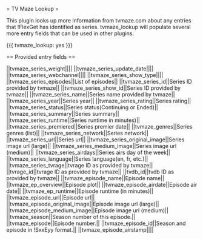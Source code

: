 = TV Maze Lookup =

This plugin looks up more information from tvmaze.com about any entries that !FlexGet has identified as series. tvmaze_lookup will populate several more entry fields that can be used in other plugins.

{{{
tvmaze_lookup: yes
}}}


== Provided entry fields ==

||tvmaze_series_weight||||
||tvmaze_series_update_date||||
||tvmaze_series_webchannel||||
||tvmaze_series_show_type||||
||tvmaze_series_episodes||List of episodes||
||tvmaze_series_id||Series ID provided by tvmaze||
||tvmaze_series_show_id||Series ID provided by tvmaze||
||tvmaze_series_name||Series name provided by tvmaze||
||tvmaze_series_year||Series year||
||tvmaze_series_rating||Series rating||
||tvmaze_series_status||Series status(Continuing or Ended)||
||tvmaze_series_summary||Series summary||
||tvmaze_series_runtime||Series runtime in minutes)||
||tvmaze_series_premiered||Series premier date||
||tvmaze_genres||Series genres (list)||
||tvmaze_series_network||Series network||
||tvmaze_series_url||Series url||
||tvmaze_series_original_image||Series image url (large)||
||tvmaze_series_medium_image||Series image url (medium)||
||tvmaze_series_airdays||Series airs day of the week||
||tvmaze_series_language||Series language(en, fr, etc.)||
||tvmaze_series_tvrage||tvrage ID as provided by tvmaze||
||tvrage_id||tvrage ID as provided by tvmaze||
||tvdb_id||tvdb ID as provided by tvmaze||
||tvmaze_episode_name||Episode name||
||tvmaze_ep_overview||Episode plot||
||tvmaze_episode_airdate||Episode air date||
||tvmaze_ep_runtime||Episode runtime (in minutes)||
||tvmaze_episode_url||Episode url||
||tvmaze_episode_original_image||Episode image url (large)||
||tvmaze_episode_medium_image||Episode image url (medium)||
||tvmaze_season||Season number of this episode.||
||tvmaze_episode||Episode number.||
||tvmaze_episode_id||Season and episode in !SxxEyy format.||
||tvmaze_episode_airstamp||||